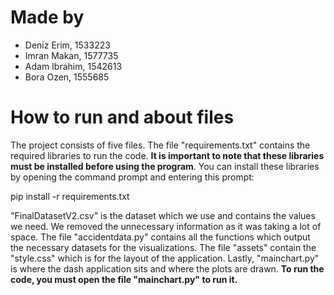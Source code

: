 # Made by # 
- Deniz Erim, 1533223
- Imran Makan, 1577735
- Adam Ibrahim, 1542613
- Bora Ozen, 1555685

# How to run and about files #

The project consists of five files. The file "requirements.txt" contains the required libraries to run the code. **It is important to note that these libraries must be installed before using the program**. You can install these libraries by opening the command prompt and entering this prompt:

pip install -r requirements.txt

"FinalDatasetV2.csv" is the dataset which we use and contains the values we need. We removed the unnecessary information as it was taking a lot of space. The file "accidentdata.py" contains all the functions which output the necessary datasets for the visualizations. The file "assets" contain the "style.css" which is for the layout of the application. Lastly, "mainchart.py" is where the dash application sits and where the plots are drawn. **To run the code, you must open the file "mainchart.py" to run it.**
